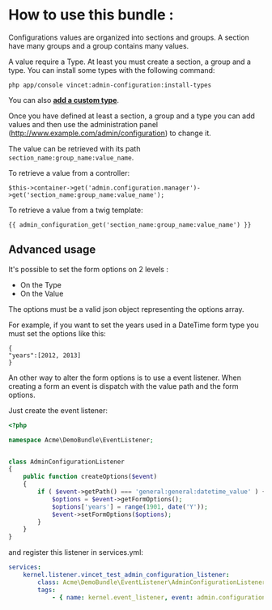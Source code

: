 How to use this bundle :
========================


Configurations values are organized into sections and groups. A section have many groups and a group contains many values.

A value require a Type. At least you must create a section, a group and a type. You can install some types with the following command:
```
php app/console vincet:admin-configuration:install-types
```

You can also [**add a custom type**][1].

Once you have defined at least a section, a group and a type you can add values and then use the administration panel (http://www.example.com/admin/configuration) to change it.

The value can be retrieved with its path `section_name:group_name:value_name`.

To retrieve a value from a controller:
```
$this->container->get('admin.configuration.manager')->get('section_name:group_name:value_name');
```

To retrieve a value from a twig template:
```
{{ admin_configuration_get('section_name:group_name:value_name') }}
```

Advanced usage
--------------

It's possible to set the form options on 2 levels :
* On the Type
* On the Value

The options must be a valid json object representing the options array.

For example, if you want to set the years used in a DateTime form type you must set the options like this:
```
{
"years":[2012, 2013]
}
```

An other way to alter the form options is to use a event listener. When creating a form an event is dispatch with the value path and the form options.

Just create the event listener:
```php
<?php

namespace Acme\DemoBundle\EventListener;


class AdminConfigurationListener
{
    public function createOptions($event)
    {
        if ( $event->getPath() === 'general:general:datetime_value' ) {
            $options = $event->getFormOptions();
            $options['years'] = range(1901, date('Y'));
            $event->setFormOptions($options);
        }
    }
}
```

and register this listener in services.yml:
```yml
services:
    kernel.listener.vincet_test_admin_configuration_listener:
        class: Acme\DemoBundle\EventListener\AdminConfigurationListener
        tags:
            - { name: kernel.event_listener, event: admin.configuration.form.options.create, method: createOptions }
```


[1]: https://github.com/vincenttouzet/AdminConfigurationBundle/blob/master/Resources/doc/create_type.md